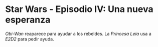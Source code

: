 # Star Wars - Episodio IV: Una nueva esperanza

*Obi-Wan* reaparece para ayudar a los rebeldes.
La *Princesa Leia* usa a *E2D2* para pedir ayuda.
